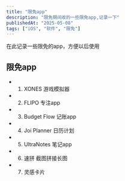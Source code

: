 ```yaml
---
title: "限免app"
description: "限免期间收的一些限免app,记录一下"
publishedAt: "2025-05-08"
tags: ["iOS", "软件", "限免"]
---
```


在此记录一些限免的app，方便以后使用
## 限免app
- 1. XONES 游戏模拟器 
- 2. FLIPO 专注app
- 3. Budget Flow 记账app
- 4. Joi Planner 日历计划
- 5. UltraNotes 笔记app
- 6. 速拼 截图拼接长图
- 7. 灵感卡片 